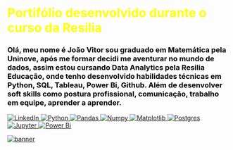 # <font color = yellow> Portifólio desenvolvido durante o curso da Resilia


### <font color = black> Olá, meu nome é João Vitor sou graduado em Matemática pela Uninove, após me formar decidi me aventurar no mundo de dados, assim estou cursando Data Analytics pela Resilia Educação, onde tenho desenvolvido habilidades técnicas em Python, SQL, Tableau, Power Bi, Github. Além de desenvolver soft skills como postura profissional, comunicação, trabalho em equipe, aprender a aprender.

 <a href="https://www.linkedin.com/in/joao-vitor-cunha-chinato/">
        <img src="https://img.shields.io/badge/LinkedIn-blue?style=flat-square&logo=linkedin" alt="LinkedIn">
     <img src="https://img.shields.io/badge/python-3670A0?style=for-the-badge&logo=python&logoColor=ffdd54" alt="Python">
       <img src="https://img.shields.io/badge/pandas-%23150458.svg?style=for-the-badge&logo=pandas&logoColor=white" alt="Pandas">
        <img src="https://img.shields.io/badge/numpy-%23013243.svg?style=for-the-badge&logo=numpy&logoColor=white" alt="Numpy">
         <img src="https://img.shields.io/badge/Matplotlib-%23ffffff.svg?style=for-the-badge&logo=Matplotlib&logoColor=black" alt="Matplotlib">
          <img src="https://img.shields.io/badge/postgres-%23316192.svg?style=for-the-badge&logo=postgresql&logoColor=white" alt="Postgres">
            <img src="https://img.shields.io/badge/jupyter-%23FA0F00.svg?style=for-the-badge&logo=jupyter&logoColor=whitee" alt="Jupyter">
            <img src="https://img.shields.io/badge/power_bi-F2C811?style=for-the-badge&logo=powerbi&logoColor=black" alt="Power Bi">

![banner](https://www.resilia.com.br/wp-content/uploads/2021/08/logo.png)

